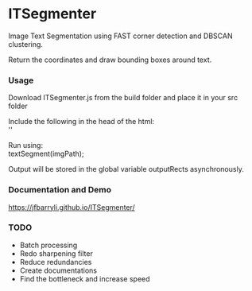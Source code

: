 # ITSegmenter #
Image Text Segmentation using FAST corner detection and DBSCAN clustering.

Return the coordinates and draw bounding boxes around text.

### Usage ###
Download ITSegmenter.js from the build folder and place it in your src folder

Include the following in the head of the html:  
'<script src="src\ITSegmenter.js"></script>'


Run using:  
textSegment(imgPath);

Output will be stored in the global variable outputRects asynchronously.


### Documentation and Demo ###
https://jfbarryli.github.io/ITSegmenter/


### TODO ###
* Batch processing
* Redo sharpening filter
* Reduce redundancies
* Create documentations
* Find the bottleneck and increase speed
